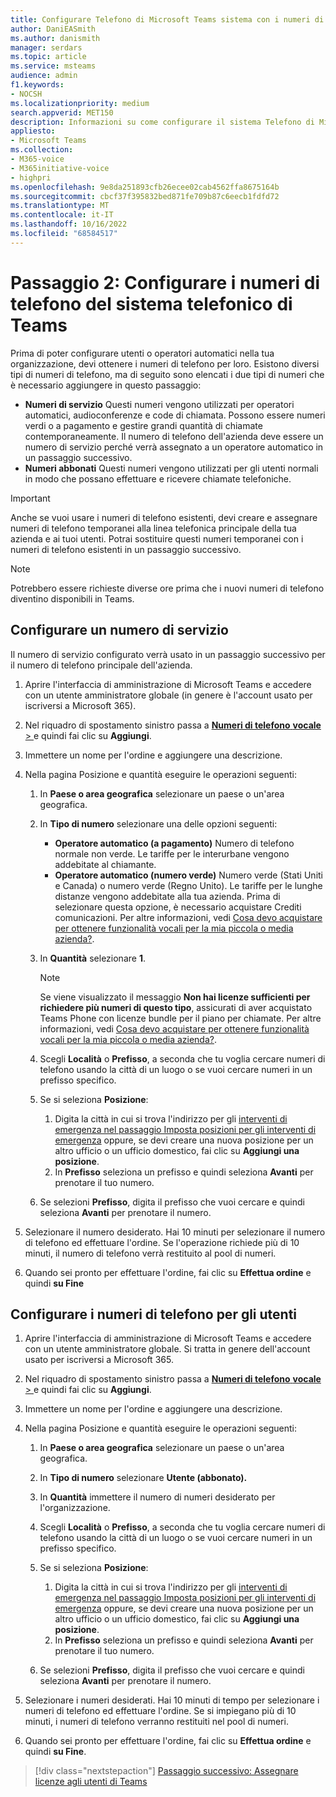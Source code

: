 ```yaml
---
title: Configurare Telefono di Microsoft Teams sistema con i numeri di telefono del piano per chiamate
author: DaniEASmith
ms.author: danismith
manager: serdars
ms.topic: article
ms.service: msteams
audience: admin
f1.keywords:
- NOCSH
ms.localizationpriority: medium
search.appverid: MET150
description: Informazioni su come configurare il sistema Telefono di Microsoft Teams con i numeri di telefono del piano per chiamate per utenti e servizi nell'organizzazione.
appliesto:
- Microsoft Teams
ms.collection:
- M365-voice
- M365initiative-voice
- highpri
ms.openlocfilehash: 9e8da251893cfb26ecee02cab4562ffa8675164b
ms.sourcegitcommit: cbcf37f395832bed871fe709b87c6eecb1fdfd72
ms.translationtype: MT
ms.contentlocale: it-IT
ms.lasthandoff: 10/16/2022
ms.locfileid: "68584517"
---
```

# <a name="step-2-set-up-teams-phone-system-phone-numbers"></a>Passaggio 2: Configurare i numeri di telefono del sistema telefonico di Teams

Prima di poter configurare utenti o operatori automatici nella tua organizzazione, devi ottenere i numeri di telefono per loro. Esistono diversi tipi di numeri di telefono, ma di seguito sono elencati i due tipi di numeri che è necessario aggiungere in questo passaggio:

- **Numeri di servizio** Questi numeri vengono utilizzati per operatori automatici, audioconferenze e code di chiamata. Possono essere numeri verdi o a pagamento e gestire grandi quantità di chiamate contemporaneamente. Il numero di telefono dell'azienda deve essere un numero di servizio perché verrà assegnato a un operatore automatico in un passaggio successivo.
- **Numeri abbonati** Questi numeri vengono utilizzati per gli utenti normali in modo che possano effettuare e ricevere chiamate telefoniche.

> [!IMPORTANT]
> Anche se vuoi usare i numeri di telefono esistenti, devi creare e assegnare numeri di telefono temporanei alla linea telefonica principale della tua azienda e ai tuoi utenti. Potrai sostituire questi numeri temporanei con i numeri di telefono esistenti in un passaggio successivo.

> [!NOTE]
> Potrebbero essere richieste diverse ore prima che i nuovi numeri di telefono diventino disponibili in Teams.

## <a name="set-up-a-service-number"></a>Configurare un numero di servizio

Il numero di servizio configurato verrà usato in un passaggio successivo per il numero di telefono principale dell'azienda.

1. Aprire l'interfaccia di amministrazione di Microsoft Teams e accedere con un utente amministratore globale (in genere è l'account usato per iscriversi a Microsoft 365).
2. Nel riquadro di spostamento sinistro passa a <a href="https://admin.teams.microsoft.com/phone-numbers" target="_blank">**Numeri di telefono** **vocale** > </a> e quindi fai clic su **Aggiungi**.
3. Immettere un nome per l'ordine e aggiungere una descrizione.
4. Nella pagina Posizione e quantità eseguire le operazioni seguenti:
    1. In **Paese o area geografica** selezionare un paese o un'area geografica.
    2. In **Tipo di numero** selezionare una delle opzioni seguenti:

        - **Operatore automatico (a pagamento)** Numero di telefono normale non verde. Le tariffe per le interurbane vengono addebitate al chiamante.
        - **Operatore automatico (numero verde)** Numero verde (Stati Uniti e Canada) o numero verde (Regno Unito). Le tariffe per le lunghe distanze vengono addebitate alla tua azienda. Prima di selezionare questa opzione, è necessario acquistare Crediti comunicazioni. Per altre informazioni, vedi [Cosa devo acquistare per ottenere funzionalità vocali per la mia piccola o media azienda?](whats-business-voice.md).

    3. In **Quantità** selezionare **1**.
        > [!NOTE]
        > Se viene visualizzato il messaggio **Non hai licenze sufficienti per richiedere più numeri di questo tipo**, assicurati di aver acquistato Teams Phone con licenze bundle per il piano per chiamate. Per altre informazioni, vedi [Cosa devo acquistare per ottenere funzionalità vocali per la mia piccola o media azienda?](whats-business-voice.md).
    4. Scegli **Località** o **Prefisso**, a seconda che tu voglia cercare numeri di telefono usando la città di un luogo o se vuoi cercare numeri in un prefisso specifico.
    5. Se si seleziona **Posizione**:

        1. Digita la città in cui si trova l'indirizzo per gli [interventi di emergenza nel passaggio Imposta posizioni per gli interventi di emergenza](set-up-emergency-locations.md) oppure, se devi creare una nuova posizione per un altro ufficio o un ufficio domestico, fai clic su **Aggiungi una posizione**.
        2. In **Prefisso** seleziona un prefisso e quindi seleziona **Avanti** per prenotare il tuo numero.

    6. Se selezioni **Prefisso**, digita il prefisso che vuoi cercare e quindi seleziona **Avanti** per prenotare il numero.

5. Selezionare il numero desiderato. Hai 10 minuti per selezionare il numero di telefono ed effettuare l'ordine. Se l'operazione richiede più di 10 minuti, il numero di telefono verrà restituito al pool di numeri.
6. Quando sei pronto per effettuare l'ordine, fai clic su **Effettua ordine** e quindi **su Fine**

## <a name="set-up-phone-numbers-for-your-users"></a>Configurare i numeri di telefono per gli utenti

1. Aprire l'interfaccia di amministrazione di Microsoft Teams e accedere con un utente amministratore globale. Si tratta in genere dell'account usato per iscriversi a Microsoft 365.
2. Nel riquadro di spostamento sinistro passa a <a href="https://admin.teams.microsoft.com/phone-numbers" target="_blank">**Numeri di telefono** **vocale** > </a> e quindi fai clic su **Aggiungi**.
3. Immettere un nome per l'ordine e aggiungere una descrizione.
4. Nella pagina Posizione e quantità eseguire le operazioni seguenti:

    1. In **Paese o area geografica** selezionare un paese o un'area geografica.
    2. In **Tipo di numero** selezionare **Utente (abbonato).**
    3. In **Quantità** immettere il numero di numeri desiderato per l'organizzazione.
    4. Scegli **Località** o **Prefisso**, a seconda che tu voglia cercare numeri di telefono usando la città di un luogo o se vuoi cercare numeri in un prefisso specifico.
    5. Se si seleziona **Posizione**:

        1. Digita la città in cui si trova l'indirizzo per gli [interventi di emergenza nel passaggio Imposta posizioni per gli interventi di emergenza](set-up-emergency-locations.md) oppure, se devi creare una nuova posizione per un altro ufficio o un ufficio domestico, fai clic su **Aggiungi una posizione**.
        2. In **Prefisso** seleziona un prefisso e quindi seleziona **Avanti** per prenotare il tuo numero.

    6. Se selezioni **Prefisso**, digita il prefisso che vuoi cercare e quindi seleziona **Avanti** per prenotare il numero.
5. Selezionare i numeri desiderati. Hai 10 minuti di tempo per selezionare i numeri di telefono ed effettuare l'ordine. Se si impiegano più di 10 minuti, i numeri di telefono verranno restituiti nel pool di numeri.
6. Quando sei pronto per effettuare l'ordine, fai clic su **Effettua ordine** e quindi **su Fine**.

> [!div class="nextstepaction"]
> [Passaggio successivo: Assegnare licenze agli utenti di Teams](set-up-licenses.md)
